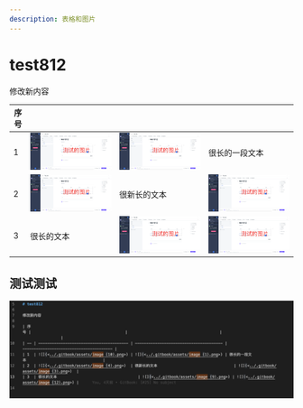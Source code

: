 ```yaml
---
description: 表格和图片
---
```


# test812

修改新内容

| 序号 |                                          |                                         |                                             |
| -- | ---------------------------------------- | --------------------------------------- | ------------------------------------------- |
| 1  | ![](<../.gitbook/assets/image (10).png>) | ![](<../.gitbook/assets/image (1).png>) | 很长的一段文本                                     |
| 2  | ![](<../.gitbook/assets/image (4).png>)  | 很新长的文本                                  | ![](<../.gitbook/assets/image (3) (2).png>) |
| 3  | 很长的文本                                    | ![](<../.gitbook/assets/image (9).png>) | ![](<../.gitbook/assets/image (12).png>)    |

## 测试测试



![](<../.gitbook/assets/image (13).png>)
